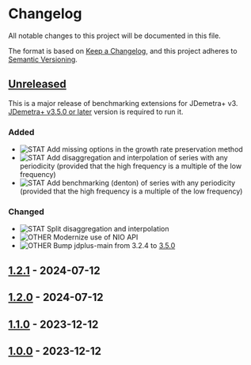 # Changelog

All notable changes to this project will be documented in this file.

The format is based on [Keep a Changelog](https://keepachangelog.com/en/1.0.0/), and this project adheres
to [Semantic Versioning](https://semver.org/spec/v2.0.0.html).

## [Unreleased]

This is a major release of benchmarking extensions for JDemetra+ v3.  
[JDemetra+ v3.5.0 or later](https://github.com/jdemetra/jdplus-main) version is required to run it.

### Added

- ![STAT] Add missing options in the growth rate preservation method
- ![STAT] Add disaggregation and interpolation of series with any periodicity (provided that the high frequency is a multiple of the low frequency)
- ![STAT] Add benchmarking (denton) of series with any periodicity (provided that the high frequency is a multiple of the low frequency)

### Changed

- ![STAT] Split disaggregation and interpolation 
- ![OTHER] Modernize use of NIO API
- ![OTHER] Bump jdplus-main from 3.2.4 to [3.5.0](https://github.com/jdemetra/jdplus-main/releases/tag/v3.5.0)

## [1.2.1] - 2024-07-12

## [1.2.0] - 2024-07-12

## [1.1.0] - 2023-12-12

## [1.0.0] - 2023-12-12

[Unreleased]: https://github.com/jdemetra/jdplus-benchmarking/compare/v1.2.1...HEAD
[1.2.1]: https://github.com/jdemetra/jdplus-benchmarking/compare/v1.2.0...v1.2.1
[1.2.0]: https://github.com/jdemetra/jdplus-benchmarking/compare/v1.1.0...v1.2.0
[1.1.0]: https://github.com/jdemetra/jdplus-benchmarking/compare/v1.0.0...v1.1.0
[1.0.0]: https://github.com/jdemetra/jdplus-benchmarking/releases/tag/v1.0.0

[STAT]: https://img.shields.io/badge/-STAT-068C09
[OTHER]: https://img.shields.io/badge/-OTHER-e4e669
[IO]: https://img.shields.io/badge/-IO-F813F7
[UI]: https://img.shields.io/badge/-UI-5319E7
